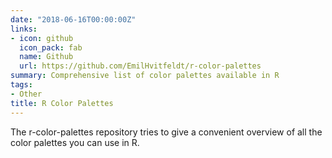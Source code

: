 ```yaml
---
date: "2018-06-16T00:00:00Z"
links:
- icon: github
  icon_pack: fab
  name: Github
  url: https://github.com/EmilHvitfeldt/r-color-palettes
summary: Comprehensive list of color palettes available in R
tags:
- Other
title: R Color Palettes
---
```


The r-color-palettes repository tries to give a convenient overview of all the color palettes you can use in R.
